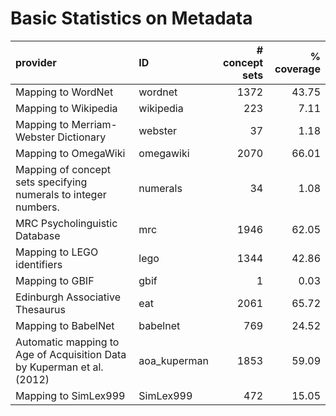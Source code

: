 # Basic Statistics on Metadata

| provider                                                               | ID           |   # concept sets |   % coverage |
|:-----------------------------------------------------------------------|:-------------|-----------------:|-------------:|
| Mapping to WordNet                                                     | wordnet      |             1372 |        43.75 |
| Mapping to Wikipedia                                                   | wikipedia    |              223 |         7.11 |
| Mapping to Merriam-Webster Dictionary                                  | webster      |               37 |         1.18 |
| Mapping to OmegaWiki                                                   | omegawiki    |             2070 |        66.01 |
| Mapping of concept sets specifying numerals to integer numbers.        | numerals     |               34 |         1.08 |
| MRC Psycholinguistic Database                                          | mrc          |             1946 |        62.05 |
| Mapping to LEGO identifiers                                            | lego         |             1344 |        42.86 |
| Mapping to GBIF                                                        | gbif         |                1 |         0.03 |
| Edinburgh Associative Thesaurus                                        | eat          |             2061 |        65.72 |
| Mapping to BabelNet                                                    | babelnet     |              769 |        24.52 |
| Automatic mapping to Age of Acquisition Data by Kuperman et al. (2012) | aoa_kuperman |             1853 |        59.09 |
| Mapping to SimLex999                                                   | SimLex999    |              472 |        15.05 |